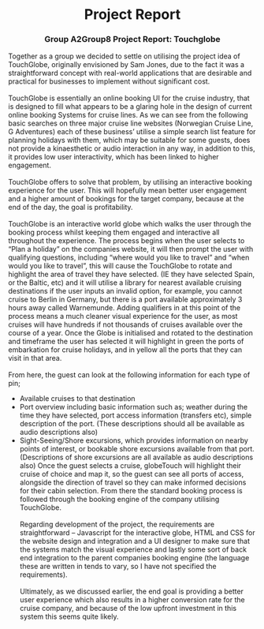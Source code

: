 # <center>Project Report</center>

### <center>Group A2Group8 Project Report: Touchglobe</center>

Together as a group we decided to settle on utilising the project idea of TouchGlobe, originally envisioned by Sam Jones, due to the fact it was a straightforward concept with real-world applications that are desirable and practical for businesses to implement without significant cost.<br><br>
TouchGlobe is essentially an online booking UI for the cruise industry, that is designed to fill what appears to be a glaring hole in the design of current online booking Systems for cruise lines. As we can see from the following basic searches on three major cruise line websites (Norwegian Cruise Line, G Adventures) each of these business’ utilise a simple search list feature for planning holidays with them, which may be suitable for some guests, does not provide a kinaesthetic or audio interaction in any way, in addition to this, it provides low user interactivity, which has been linked to higher engagement.<br><br>
TouchGlobe offers to solve that problem, by utilising an interactive booking experience for the user. This will hopefully mean better user engagement and a higher amount of bookings for the target company, because at the end of the day, the goal is profitability.<br><br>
TouchGlobe is an interactive world globe which walks the user through the booking process whilst keeping them engaged and interactive all throughout the experience. The process begins when the user selects to “Plan a holiday” on the companies website, it will then prompt the user with qualifying questions, including “where would you like to travel” and “when would you like to travel”, this will cause the TouchGlobe to rotate and highlight the area of travel they have selected. (IE they have selected Spain, or the Baltic, etc) and it will utilise a library for nearest available cruising destinations if the user inputs an invalid option, for example, you cannot cruise to Berlin in Germany, but there is a port available approximately 3 hours away called Warnemunde. Adding qualifiers in at this point of the process means a much cleaner visual experience for the user, as most cruises will have hundreds if not thousands of cruises available over the course of a year. Once the Globe is initialised and rotated to the destination and timeframe the user has selected it will highlight in green the ports of embarkation for cruise holidays, and in yellow all the ports that they can visit in that area.<br><br>
From here, the guest can look at the following information for each type of pin;

-	Available cruises to that destination
-	Port overview including basic information such as;  weather during the time they have selected, port access information (transfers etc),  simple description of the port. (These descriptions should all be available as audio descriptions also)
-	 Sight-Seeing/Shore excursions, which provides information on nearby points of interest, or bookable shore excursions available from that port. (Descriptions of shore excursions are all available as audio descriptions also)
Once the guest selects a cruise, globeTouch will highlight their cruise of choice and map it, so the guest can see all ports of access, alongside the direction of travel so they can make informed decisions for their cabin selection. From there the standard booking process is followed through the booking engine of the company utilising TouchGlobe.
<br><br>
Regarding development of the project, the requirements are straightforward – Javascript for the interactive globe, HTML and CSS for the website design and integration and a UI designer to make sure that the systems match the visual experience and lastly some sort of back end integration to the parent companies booking engine (the language these are written in tends to vary, so I have not specified the requirements).<br><br>
Ultimately, as we discussed earlier, the end goal is providing a better user experience which also results in a higher conversion rate for the cruise company, and because of the low upfront investment in this system this seems quite likely.
